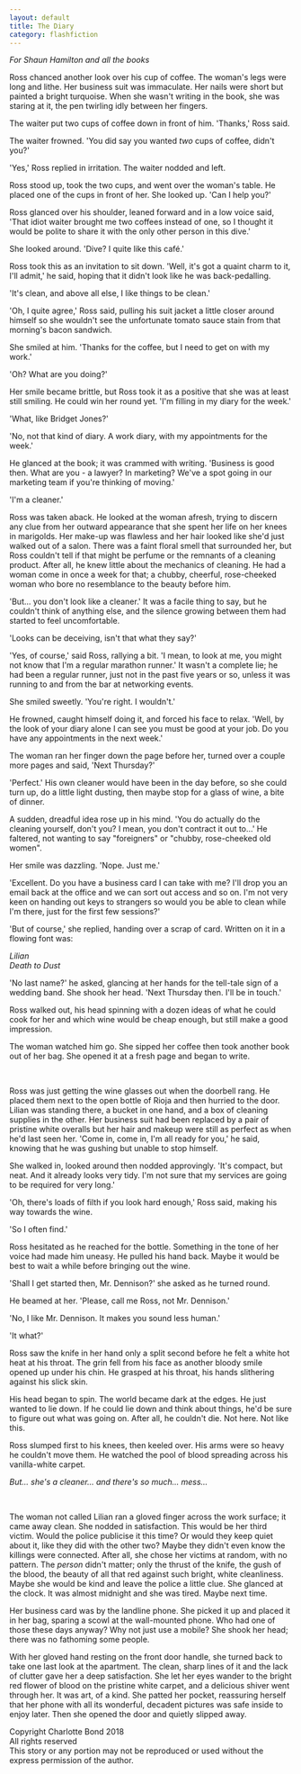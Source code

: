 ```yaml
---
layout: default
title: The Diary
category: flashfiction
---
```


*For Shaun Hamilton and all the books*

Ross chanced another look over his cup of coffee. The woman's legs were long and lithe. Her business suit was immaculate. Her nails were short but painted a bright turquoise. When she wasn't writing in the book, she was staring at it, the pen twirling idly between her fingers. 

The waiter put two cups of coffee down in front of him. 'Thanks,' Ross said. 

The waiter frowned. 'You did say you wanted *two* cups of coffee, didn't you?'

'Yes,' Ross replied in irritation. The waiter nodded and left.

Ross stood up, took the two cups, and went over the woman's table. He placed one of the cups in front of her. She looked up. 'Can I help you?'

Ross glanced over his shoulder, leaned forward and in a low voice said, 'That idiot waiter brought me two coffees instead of one, so I thought it would be polite to share it with the only other person in this dive.'

She looked around. 'Dive? I quite like this café.'

Ross took this as an invitation to sit down. 'Well, it's got a quaint charm to it, I'll admit,' he said, hoping that it didn't look like he was back-pedalling.

'It's clean, and above all else, I like things to be clean.'

'Oh, I quite agree,' Ross said, pulling his suit jacket a little closer around himself so she wouldn't see the unfortunate tomato sauce stain from that morning's bacon sandwich.

She smiled at him. 'Thanks for the coffee, but I need to get on with my work.'

'Oh? What are you doing?' 

Her smile became brittle, but Ross took it as a positive that she was at least still smiling. He could win her round yet. 'I'm filling in my diary for the week.'

'What, like Bridget Jones?'

'No, not that kind of diary. A work diary, with my appointments for the week.'

He glanced at the book; it was crammed with writing. 'Business is good then. What are you - a lawyer? In marketing? We've a spot going in our marketing team if you're thinking of moving.'

'I'm a cleaner.'

Ross was taken aback. He looked at the woman afresh, trying to discern any clue from her outward appearance that she spent her life on her knees in marigolds. Her make-up was flawless and her hair looked like she'd just walked out of a salon. There was a faint floral smell that surrounded her, but Ross couldn't tell if that might be perfume or the remnants of a cleaning product. After all, he knew little about the mechanics of cleaning. He had a woman come in once a week for that; a chubby, cheerful, rose-cheeked woman who bore no resemblance to the beauty before him.

'But... you don't look like a cleaner.' It was a facile thing to say, but he couldn't think of anything else, and the silence growing between them had started to feel uncomfortable.

'Looks can be deceiving, isn't that what they say?'

'Yes, of course,' said Ross, rallying a bit. 'I mean, to look at me, you might not know that I'm a regular marathon runner.' It wasn't a complete lie; he had been a regular runner, just not in the past five years or so, unless it was running to and from the bar at networking events.

She smiled sweetly. 'You're right. I wouldn't.' 

He frowned, caught himself doing it, and forced his face to relax. 'Well, by the look of your diary alone I can see you must be good at your job. Do you have any appointments in the next week.'

The woman ran her finger down the page before her, turned over a couple more pages and said, 'Next Thursday?'

'Perfect.' His own cleaner would have been in the day before, so she could turn up, do a little light dusting, then maybe stop for a glass of wine, a bite of dinner. 

A sudden, dreadful idea rose up in his mind. 'You do actually do the cleaning yourself, don't you? I mean, you don't contract it out to...' He faltered, not wanting to say "foreigners" or "chubby, rose-cheeked old women".

Her smile was dazzling. 'Nope. Just me.'

'Excellent. Do you have a business card I can take with me? I'll drop you an email back at the office and we can sort out access and so on. I'm not very keen on handing out keys to strangers so would you be able to clean while I'm there, just for the first few sessions?'

'But of course,' she replied, handing over a scrap of card. Written on it in a flowing font was:

*Lilian*  
*Death to Dust*

'No last name?' he asked, glancing at her hands for the tell-tale sign of a wedding band. She shook her head. 'Next Thursday then. I'll be in touch.'

Ross walked out, his head spinning with a dozen ideas of what he could cook for her and which wine would be cheap enough, but still make a good impression.

The woman watched him go. She sipped her coffee then took another book out of her bag. She opened it at a fresh page and began to write. 

&nbsp;

Ross was just getting the wine glasses out when the doorbell rang. He placed them next to the open bottle of Rioja and then hurried to the door. Lilian was standing there, a bucket in one hand, and a box of cleaning supplies in the other. Her business suit had been replaced by a pair of pristine white overalls but her hair and makeup were still as perfect as when he'd last seen her. 'Come in, come in, I'm all ready for you,' he said, knowing that he was gushing but unable to stop himself.

She walked in, looked around then nodded approvingly. 'It's compact, but neat. And it already looks very tidy. I'm not sure that my services are going to be required for very long.'

'Oh, there's loads of filth if you look hard enough,' Ross said, making his way towards the wine.

'So I often find.' 

Ross hesitated as he reached for the bottle. Something in the tone of her voice had made him uneasy. He pulled his hand back. Maybe it would be best to wait a while before bringing out the wine.

'Shall I get started then, Mr. Dennison?' she asked as he turned round.

He beamed at her. 'Please, call me Ross, not Mr. Dennison.' 

'No, I like Mr. Dennison. It makes you sound less human.'

'It what?' 

Ross saw the knife in her hand only a split second before he felt a white hot heat at his throat. The grin fell from his face as another bloody smile opened up under his chin. He grasped at his throat, his hands slithering against his slick skin.

His head began to spin. The world became dark at the edges. He just wanted to lie down. If he could lie down and think about things, he'd be sure to figure out what was going on. After all, he couldn't die. Not here. Not like this.

Ross slumped first to his knees, then keeled over. His arms were so heavy he couldn't move them. He watched the pool of blood spreading across his vanilla-white carpet.

*But... she's a cleaner... and there's so much... mess...*

&nbsp;

The woman not called Lilian ran a gloved finger across the work surface; it came away clean. She nodded in satisfaction. This would be her third victim. Would the police publicise it this time? Or would they keep quiet about it, like they did with the other two? Maybe they didn't even know the killings were connected. After all, she chose her victims at random, with no pattern. The *person* didn't matter; only the thrust of the knife, the gush of the blood, the beauty of all that red against such bright, white cleanliness. Maybe she would be kind and leave the police a little clue. She glanced at the clock. It was almost midnight and she was tired. Maybe next time.

Her business card was by the landline phone. She picked it up and placed it in her bag, sparing a scowl at the wall-mounted phone. Who had one of those these days anyway? Why not just use a mobile? She shook her head; there was no fathoming some people.

With her gloved hand resting on the front door handle, she turned back to take one last look at the apartment. The clean, sharp lines of it and the lack of clutter gave her a deep satisfaction. She let her eyes wander to the bright red flower of blood on the pristine white carpet, and a delicious shiver went through her. It was art, of a kind. She patted her pocket, reassuring herself that her phone with all its wonderful, decadent pictures was safe inside to enjoy later. Then she opened the door and quietly slipped away.

<div class="text-right">
Copyright Charlotte Bond 2018<br>
All rights reserved<br>
This story or any portion may not be reproduced or used without the express permission of the author.
</div>
